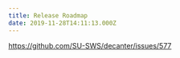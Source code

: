 ```yaml
---
title: Release Roadmap
date: 2019-11-28T14:11:13.000Z
---
```

https://github.com/SU-SWS/decanter/issues/577
